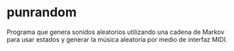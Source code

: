 # punrandom
Programa que genera sonidos aleatorios utilizando una cadena de Markov para usar estados y generar la música aleatoria por medio de interfaz MIDI.
